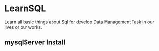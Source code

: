 # LearnSQL
Learn all basic things about Sql for develop Data Management Task in our lives or our works.

<h2>mysqlServer Install</h2>
